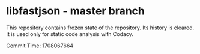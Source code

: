 # libfastjson - master branch

This repository contains frozen state of the repository.
Its history is cleared. It is used only for static code
analysis with Codacy.

Commit Time: 1708067664